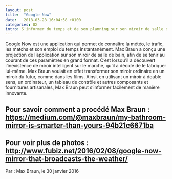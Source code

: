 ```yaml
---
layout: post
title:  "Google Now"
date:   2018-03-28 16:04:58 +0100
categories: UX
intro: S'informer du temps et de son planning sur son miroir de salle de bain
---
```

Google Now est une application qui permet de connaître la météo, le trafic, les matchs et  son emploi du temps instantanément. Max Braun a conçu une projection de l’application sur son miroir de salle de bain, afin de se tenir au courant de ces paramètres en grand format. C’est lorsqu’il a découvert l’inexistence de miroir intelligent sur le marché, qu’il a décidé de le fabriquer lui-même. Max Braun voulait en effet transformer son miroir ordinaire en un miroir du futur, comme dans les films. Ainsi, en utilisant un miroir à double sens, un ordinateur, un tableau de contrôle et autres composants et fournitures artisanales, Max Braun peut s’informer facilement de manière innovante.

Pour savoir comment a procédé Max Braun : https://medium.com/@maxbraun/my-bathroom-mirror-is-smarter-than-yours-94b21c6671ba
-
Pour voir plus de photos : http://www.fubiz.net/2016/02/08/google-now-mirror-that-broadcasts-the-weather/
-
Par : Max Braun, le 30 janvier 2016
